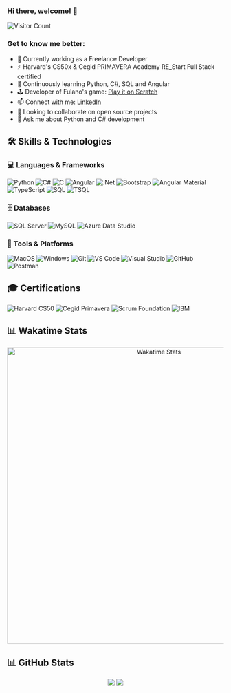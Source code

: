 
<!--
![Readme Card](https://github-readme-stats-claudia-simone-de-souzas-projects.vercel.app/api/pin/?username=ClaudiaSouza1812)

![Gist Card](https://github-readme-stats-claudia-simone-de-souzas-projects.vercel.app/api/gist?id=bbfce31e0217a3689c8d961a356cb10d)

[![Harlok's WakaTime stats since May 2023](https://github-readme-stats-claudia-simone-de-souzas-projects.vercel.app/api/wakatime?username=ClaudiaSouza1812&layout=compact) 
-->

### Hi there, welcome! 👋
![Visitor Count](https://profile-counter.glitch.me/ClaudiaSouza1812/count.svg)
### Get to know me better:
- 🔭 Currently working as a Freelance Developer 
- ⚡ Harvard's CS50x & Cegid PRIMAVERA Academy RE_Start Full Stack certified
- 🌱 Continuously learning Python, C#, SQL and Angular
- 🕹️ Developer of Fulano's game: [Play it on Scratch](https://scratch.mit.edu/projects/777570391)
- 📫 Connect with me: [LinkedIn](https://www.linkedin.com/in/claudiasouza1812)
- 👯 Looking to collaborate on open source projects
- 💬 Ask me about Python and C# development

## 🛠️ Skills & Technologies
### 💻 Languages & Frameworks
![Python](https://img.shields.io/badge/Python-3776AB?style=for-the-badge&logo=python&logoColor=white)
![C#](https://img.shields.io/badge/C%23-239120?style=for-the-badge&logo=c-sharp&logoColor=white)
![C](https://img.shields.io/badge/C-00599C?style=for-the-badge&logo=c&logoColor=white)
![Angular](https://img.shields.io/badge/Angular-DD0031?style=for-the-badge&logo=angular&logoColor=white)
![.Net](https://img.shields.io/badge/.NET-5C2D91?style=for-the-badge&logo=.net&logoColor=white)
![Bootstrap](https://img.shields.io/badge/Bootstrap-7952B3?style=for-the-badge&logo=bootstrap&logoColor=white)
![Angular Material](https://img.shields.io/badge/Angular_Material-FF4081?style=for-the-badge&logo=angular&logoColor=white)
![TypeScript](https://img.shields.io/badge/TypeScript-3178C6?style=for-the-badge&logo=typescript&logoColor=white)
![SQL](https://img.shields.io/badge/SQL-4479A1?style=for-the-badge&logo=microsoft-sql-server&logoColor=white)
![TSQL](https://img.shields.io/badge/TSQL-CC2927?style=for-the-badge&logo=microsoft-sql-server&logoColor=white)

### 🗄️ Databases
![SQL Server](https://img.shields.io/badge/SQL_Server-CC2927?style=for-the-badge&logo=microsoft-sql-server&logoColor=white)
![MySQL](https://img.shields.io/badge/MySQL-4479A1?style=for-the-badge&logo=mysql&logoColor=white)
![Azure Data Studio](https://img.shields.io/badge/Azure_Data_Studio-0078D4?style=for-the-badge&logo=azure-data-studio&logoColor=white)

### 🧰 Tools & Platforms
![MacOS](https://img.shields.io/badge/MacOS-000000?style=for-the-badge&logo=apple&logoColor=white)
![Windows](https://img.shields.io/badge/Windows-0078D6?style=for-the-badge&logo=windows&logoColor=white)
![Git](https://img.shields.io/badge/Git-F05032?style=for-the-badge&logo=git&logoColor=white)
![VS Code](https://img.shields.io/badge/VS_Code-007ACC?style=for-the-badge&logo=visual-studio-code&logoColor=white)
![Visual Studio](https://img.shields.io/badge/Visual_Studio-5C2D91?style=for-the-badge&logo=visual-studio&logoColor=white)
![GitHub](https://img.shields.io/badge/GitHub-181717?style=for-the-badge&logo=github&logoColor=white)
![Postman](https://img.shields.io/badge/Postman-FF6C37?style=for-the-badge&logo=postman&logoColor=white)

## 🎓 Certifications
![Harvard CS50](https://img.shields.io/badge/Harvard-CS50x-blue?style=for-the-badge)
![Cegid Primavera](https://img.shields.io/badge/Cegid_Primavera-Full%20Stack_Developer-blue?style=for-the-badge)
![Scrum Foundation](https://img.shields.io/badge/Scrum_Foundation-SFPC™-blue?style=for-the-badge)
![IBM](https://img.shields.io/badge/IBM-Data_Fundamentals-blue?style=for-the-badge)

## 📊 Wakatime Stats
<div align="center">
  <img width="690" alt="Wakatime Stats" 
       src="https://github-readme-stats-claudiasouza1812.vercel.app/api/wakatime?username=ClaudiaSouza1812&layout=compact&custom_title=⚡%20WakaTime%20Stats%20Since%20May%202024&display_format=percent" />
</div>

## 📊 GitHub Stats
<div align="center">
  
![](http://github-profile-summary-cards.vercel.app/api/cards/repos-per-language?username=ClaudiaSouza1812)
![](http://github-profile-summary-cards.vercel.app/api/cards/most-commit-language?username=ClaudiaSouza1812)

</div>


